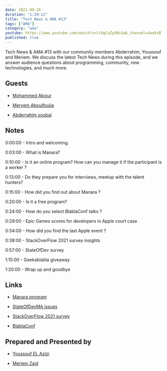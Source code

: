 ```yaml
---
date: 2021-09-26
duration: "1:20:12"
title: "Tech News & AMA #13"
tags: ["AMA"]
category: "ama"
youtube: https://www.youtube.com/watch?v=lrUgCaZyUBc&ab_channel=GeeksBlaBla
published: true
---
```


Tech News & AMA #13 with our community members Abderrahim, Youssouf and Meriem. We discuss the latest Tech News during this episode, and we answer audience questions about programming, community, new technologies, and much more.

## Guests

- [Mohammed Akiour](https://www.facebook.com/mohammedakiour)

- [Meryem Aboulfoujja](https://www.facebook.com/maar.yeem.946)

- [Abderrahim soubai](https://www.soubai.me/)

## Notes

0:00:00 - Intro and welcoming.

0:03:00 - What is Manara?

0:10:00 - Is it an online program? How can you manage it if the participant is a worker ?

0:13:00 - Do they prepare you for interviews, meetup with the talent hunters?

0:15:00 - How did you find out about Manara ?

0:20:00 - Is it a free program?

0:24:00 - How do you select BlablaConf talks ?

0:29:00 - Epic Games scores for developers in Apple court case

0:34:00 - How did you find the last Apple event ?

0:38:00 - StackOverFlow 2021 survey insights

0:57:00 - StateOfDev survey

1:15:00 - Geeksblabla giveaway

1:20:00 - Wrap up and goodbye

## Links

- [Manara program](https://www.manara.tech/apply-as-an-engineer?utm_source=FBDevCMorocco)

- [StateOfDevMA issues](https://github.com/DevC-Casa/stateofdev.ma/issues)

- [StackOverFlow 2021 survey](https://insights.stackoverflow.com/survey/2021#technology)

- [BlablaConf](https://blablaconf.com)

## Prepared and Presented by

- [Youssouf EL Azizi](https://elazizi.com/)

- [Meriem Zaid](https://twitter.com/_iMeriem)
